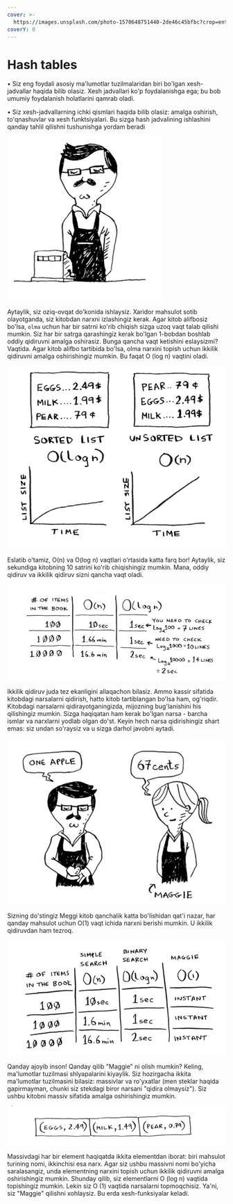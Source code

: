 ```yaml
---
cover: >-
  https://images.unsplash.com/photo-1570648751440-2de46c45bfbc?crop=entropy&cs=srgb&fm=jpg&ixid=M3wxOTcwMjR8MHwxfHJhbmRvbXx8fHx8fHx8fDE2OTE4NDc3NTl8&ixlib=rb-4.0.3&q=85
coverY: 0
---
```


# Hash tables

• Siz eng foydali asosiy ma'lumotlar tuzilmalaridan biri bo'lgan xesh-jadvallar haqida bilib olasiz. Xesh jadvallari ko'p foydalanishga ega; bu bob umumiy foydalanish holatlarini qamrab oladi.

• Siz xesh-jadvallarning ichki qismlari haqida bilib olasiz: amalga oshirish, to'qnashuvlar va xesh funktsiyalari. Bu sizga hash jadvalining ishlashini qanday tahlil qilishni tushunishga yordam beradi

![worker](image.png)

Aytaylik, siz oziq-ovqat do'konida ishlaysiz. Xaridor mahsulot sotib olayotganda, siz kitobdan narxni izlashingiz kerak. Agar kitob alifbosiz bo'lsa, `olma` uchun har bir satrni ko'rib chiqish sizga uzoq vaqt talab qilishi mumkin. Siz har bir satrga qarashingiz kerak bo'lgan 1-bobdan boshlab oddiy qidiruvni amalga oshirasiz. Bunga qancha vaqt ketishini eslaysizmi? Vaqtida. Agar kitob alifbo tartibida bo'lsa, olma narxini topish uchun ikkilik qidiruvni amalga oshirishingiz mumkin. Bu faqat O (log n) vaqtini oladi.

![sorted vs unsorted](image-1.png)

Eslatib oʻtamiz, O(n) va O(log n) vaqtlari oʻrtasida katta farq bor! Aytaylik, siz sekundiga kitobning 10 satrini ko'rib chiqishingiz mumkin. Mana, oddiy qidiruv va ikkilik qidiruv sizni qancha vaqt oladi.

![simple vs binary search](image-2.png)

Ikkilik qidiruv juda tez ekanligini allaqachon bilasiz. Ammo kassir sifatida kitobdagi narsalarni qidirish, hatto kitob tartiblangan bo'lsa ham, og'riqdir. Kitobdagi narsalarni qidirayotganingizda, mijozning bug'lanishini his qilishingiz mumkin. Sizga haqiqatan ham kerak bo'lgan narsa - barcha ismlar va narxlarni yodlab olgan do'st. Keyin hech narsa qidirishingiz shart emas: siz undan so'raysiz va u sizga darhol javobni aytadi.

![Maggie](image-3.png)

Sizning do'stingiz Meggi kitob qanchalik katta bo'lishidan qat'i nazar, har qanday mahsulot uchun O(1) vaqt ichida narxni berishi mumkin. U ikkilik qidiruvdan ham tezroq.

![Maggie in Big O](image-4.png)

Qanday ajoyib inson! Qanday qilib "Maggie" ni olish mumkin? Keling, ma'lumotlar tuzilmasi shlyapalarini kiyaylik. Siz hozirgacha ikkita ma'lumotlar tuzilmasini bilasiz: massivlar va ro'yxatlar (men steklar haqida gapirmayman, chunki siz stekdagi biror narsani "qidira olmaysiz"). Siz ushbu kitobni massiv sifatida amalga oshirishingiz mumkin.

![array](image-5.png)

Massivdagi har bir element haqiqatda ikkita elementdan iborat: biri mahsulot turining nomi, ikkinchisi esa narx. Agar siz ushbu massivni nomi bo'yicha saralasangiz, unda elementning narxini topish uchun ikkilik qidiruvni amalga oshirishingiz mumkin. Shunday qilib, siz elementlarni O (log n) vaqtida topishingiz mumkin. Lekin siz O (1) vaqtida narsalarni topmoqchisiz. Ya'ni, siz "Maggie" qilishni xohlaysiz. Bu erda xesh-funksiyalar keladi.
